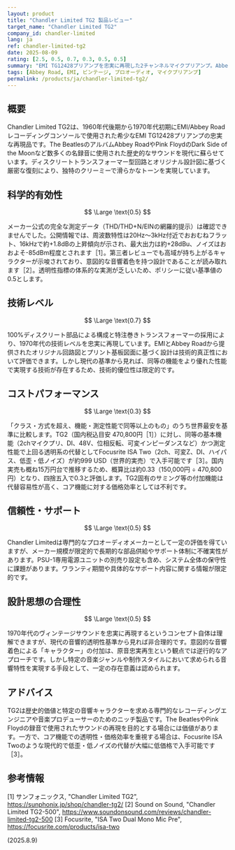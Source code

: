 ```yaml
---
layout: product
title: "Chandler Limited TG2 製品レビュー"
target_name: "Chandler Limited TG2"
company_id: chandler-limited
lang: ja
ref: chandler-limited-tg2
date: 2025-08-09
rating: [2.5, 0.5, 0.7, 0.3, 0.5, 0.5]
summary: "EMI TG12428プリアンプを忠実に再現した2チャンネルマイクプリアンプ。Abbey Roadスタジオのヴィンテージサウンドを提供する一方、透明性や価格効率の観点では現代的基準に劣後"
tags: [Abbey Road, EMI, ビンテージ, プロオーディオ, マイクプリアンプ]
permalink: /products/ja/chandler-limited-tg2/
---
```

## 概要

Chandler Limited TG2は、1960年代後期から1970年代初期にEMI/Abbey Roadレコーディングコンソールで使用された希少なEMI TG12428プリアンプの忠実な再現品です。The BeatlesのアルバムAbbey RoadやPink FloydのDark Side of the Moonなど数多くの名録音に使用された歴史的なサウンドを現代に蘇らせています。ディスクリートトランスフォーマー型回路とオリジナル設計図に基づく厳密な復刻により、独特のクリーミーで滑らかなトーンを実現しています。

## 科学的有効性

$$ \Large \text{0.5} $$

メーカー公式の完全な測定データ（THD/THD+N/EINの網羅的提示）は確認できませんでした。公開情報では、周波数特性は20Hz〜3kHz付近でおおむねフラット、16kHzで約+1.8dBの上昇傾向が示され、最大出力は約+28dBu、ノイズはおおよそ-85dBm程度とされます［1］。第三者レビューでも高域が持ち上がるキャラクターが示唆されており、意図的な音響着色を持つ設計であることが読み取れます［2］。透明性指標の体系的な実測が乏しいため、ポリシーに従い基準値の0.5とします。

## 技術レベル

$$ \Large \text{0.7} $$

100%ディスクリート部品による構成と特注巻きトランスフォーマーの採用により、1970年代の技術レベルを忠実に再現しています。EMIとAbbey Roadから提供されたオリジナル回路図とプリント基板図面に基づく設計は技術的真正性において評価できます。しかし現代の基準から見れば、同等の機能をより優れた性能で実現する技術が存在するため、技術的優位性は限定的です。

## コストパフォーマンス

$$ \Large \text{0.3} $$

「クラス・方式を超え、機能・測定性能で同等以上のもの」のうち世界最安を基準に比較します。TG2（国内税込目安 470,800円［1］）に対し、同等の基本機能（2chマイクプリ、DI、48V、位相反転、可変インピーダンスなど）かつ測定性能で上回る透明系の代替としてFocusrite ISA Two（2ch、可変Z、DI、ハイパス、低歪・低ノイズ）が約999 USD（世界的実売）で入手可能です［3］。国内実売も概ね15万円台で推移するため、概算比は約0.33（150,000円 ÷ 470,800円）となり、四捨五入で0.3と評価します。TG2固有のサミング等の付加機能は代替容易性が高く、コア機能に対する価格効率としては不利です。

## 信頼性・サポート

$$ \Large \text{0.5} $$

Chandler Limitedは専門的なプロオーディオメーカーとして一定の評価を得ていますが、メーカー規模が限定的で長期的な部品供給やサポート体制に不確実性があります。PSU-1専用電源ユニットの別売り設定も含め、システム全体の保守性に課題があります。ワランティ期間や具体的なサポート内容に関する情報が限定的です。

## 設計思想の合理性

$$ \Large \text{0.5} $$

1970年代のヴィンテージサウンドを忠実に再現するというコンセプト自体は理解できますが、現代の音響的透明性基準から見れば非合理的です。意図的な音響着色による「キャラクター」の付加は、原音忠実再生という観点では逆行的なアプローチです。しかし特定の音楽ジャンルや制作スタイルにおいて求められる音響特性を実現する手段として、一定の存在意義は認められます。

## アドバイス

TG2は歴史的価値と特定の音響キャラクターを求める専門的なレコーディングエンジニアや音楽プロデューサーのためのニッチ製品です。The BeatlesやPink Floydの録音で使用されたサウンドの再現を目的とする場合には価値があります。一方で、コア機能での透明性・価格効率を重視する場合は、Focusrite ISA Twoのような現代的で低歪・低ノイズの代替が大幅に低価格で入手可能です［3］。

## 参考情報

[1] サンフォニックス, "Chandler Limited TG2", https://sunphonix.jp/shop/chandler-tg2/
[2] Sound on Sound, "Chandler Limited TG2-500", https://www.soundonsound.com/reviews/chandler-limited-tg2-500
[3] Focusrite, "ISA Two Dual Mono Mic Pre", https://focusrite.com/products/isa-two


(2025.8.9)